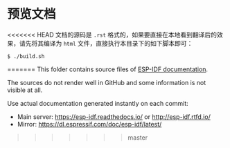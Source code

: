 # 预览文档

<<<<<<< HEAD
文档的源码是 `.rst` 格式的，如果要直接在本地看到翻译后的效果，请先将其编译为 `html` 文件，直接执行本目录下的如下脚本即可：
```
$ ./build.sh
```

=======
This folder contains source files of [ESP-IDF documentation](https://esp-idf.readthedocs.io/).

The sources do not render well in GitHub and some information is not visible at all.

Use actual documentation generated instantly on each commit:

* Main server: https://esp-idf.readthedocs.io/ or http://esp-idf.rtfd.io/
* Mirror: https://dl.espressif.com/doc/esp-idf/latest/
>>>>>>> master

